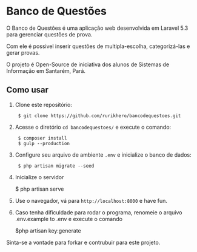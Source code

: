 # Banco de Questões

O Banco de Questões é uma aplicação web desenvolvida em Laravel 5.3 para gerenciar questões de prova.

Com ele é possivel inserir questões de multipla-escolha, categorizá-las e gerar provas.

O projeto é Open-Source de iniciativa dos alunos de Sistemas de Informação em Santarém, Pará.

## Como usar

1. Clone este repositório:

        $ git clone https://github.com/rurikhero/bancodequestoes.git

2. Acesse o diretório `cd bancodequestoes/` e execute o comando:

        $ composer install
        $ gulp --production

3. Configure seu arquivo de ambiente `.env` e inicialize o banco de dados:

        $ php artisan migrate --seed

4. Inicialize o servidor

	$ php artisan serve

5. Use o navegador, vá para `http://localhost:8000` e have fun.

6. Caso tenha dificuldade para rodar o programa, renomeie o arquivo .env.example to .env e execute o comando

	$php artisan key:generate

Sinta-se a vontade para forkar e contrubuir para este projeto.

